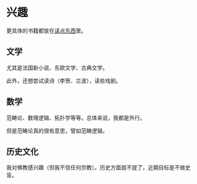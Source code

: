 # 兴趣
更具体的书籍都放在[读点东西](./readings/toread)里。

## 文学
尤其是法国新小说、东欧文学、古典文学。

此外，还想尝试读诗（李贺、兰波），读些戏剧。

## 数学
范畴论、数理逻辑、拓扑学等等。总体来说，我都是外行。

但是范畴论真的很有意思，譬如范畴逻辑。

## 历史文化
我对佛教感兴趣（但我不信任何宗教）。历史方面就不提了，近期目标是不做史盲。
